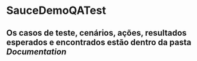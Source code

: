 # SauceDemoQATest

## Os casos de teste, cenários, ações, resultados esperados e encontrados estão dentro da pasta ***Documentation***


